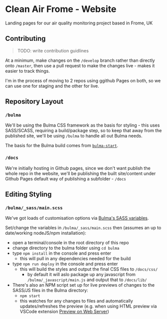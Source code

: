 # Clean Air Frome - Website
Landing pages for our air quality monitoring project based in Frome, UK


## Contributing

> TODO: write contribution guidlines

At a minimum, make changes on the `/develop` branch rather than directly onto `/master`, then use a pull request to make the changes live - makes it easier to track things.

I'm in the process of moving to 2 repos using ggithub Pages on both, so we can use one for staging and the other for live.


## Repository Layout

### `/bulma`
We'll be using the Bulma CSS framework as the basis for styling - this uses SASS/SCASS, requiring a build/package step, so to keep that away from the published site, we'll be using `/bulma` to handle all out Bulma needs.

The basis for the Bulma build comes from [`bulma-start`](https://github.com/jgthms/bulma-start).

### `/docs`
We're initially hosting in Github pages, since we don't want publish the whole repo in the website, we'll be publishing the built site/content under Github Pages default way of publishing a subfolder - `/docs`

## Editing Styling

### `/bulma/_sass/main.scss`

We've got loads of customisation options via [Bulma's SASS variables](https://bulma.io/documentation/customize/variables/).

Set/change the variables in `/bulma/_sass/main.scss` then (assumes an up to date/working nodeJS/npm installation):
* open a terminal/console in the root directory of this repo
* change directory to the bulma folder using `cd bulma`
* type `npm install` in the console and press enter
  * this will pull in any dependencies needed for the build
* type `npm run deploy` in the console and press enter
  * this will build the styles and output the final CSS files to `/docs/css/`
    * by default it will aslo package up any javascript from `/bulma/_javascript/main.js` and output that to `/docs/lib/`
* There's also an NPM script set up for live previews of changes to the SASS/JS files in the Bulma directory:
  * `npm start`
  * this watches for any changes to files and automatically updates/refreshes the preview (e.g. when using HTML preview via VSCode extension [Preview on Web Server](https://marketplace.visualstudio.com/items?itemName=yuichinukiyama.vscode-preview-server)) 
